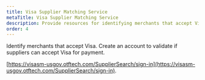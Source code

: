 ```yaml
---
title: Visa Supplier Matching Service
metaTitle: Visa Supplier Matching Service
description: Provide resources for identifying merchants that accept Visa.
order: 4
---
```


Identify merchants that accept Visa. Create an account to validate if suppliers can accept Visa for payment.

[https://visasm-usgov.otftech.com/SupplierSearch/sign-in](https://visasm-usgov.otftech.com/SupplierSearch/sign-in).
